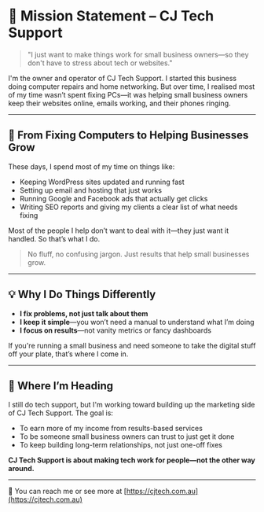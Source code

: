 # 🎯 Mission Statement – CJ Tech Support

> "I just want to make things work for small business owners—so they don't have to stress about tech or websites."

I'm the owner and operator of CJ Tech Support. I started this business doing computer repairs and home networking. But over time, I realised most of my time wasn’t spent fixing PCs—it was helping small business owners keep their websites online, emails working, and their phones ringing.

---

## 🔄 From Fixing Computers to Helping Businesses Grow

These days, I spend most of my time on things like:

* Keeping WordPress sites updated and running fast
* Setting up email and hosting that just works
* Running Google and Facebook ads that actually get clicks
* Writing SEO reports and giving my clients a clear list of what needs fixing

Most of the people I help don’t want to deal with it—they just want it handled. So that’s what I do.

> No fluff, no confusing jargon. Just results that help small businesses grow.

---

## 💡 Why I Do Things Differently

* **I fix problems, not just talk about them**
* **I keep it simple**—you won’t need a manual to understand what I’m doing
* **I focus on results**—not vanity metrics or fancy dashboards

If you're running a small business and need someone to take the digital stuff off your plate, that’s where I come in.

---

## 🚀 Where I’m Heading

I still do tech support, but I'm working toward building up the marketing side of CJ Tech Support. The goal is:

* To earn more of my income from results-based services
* To be someone small business owners can trust to just get it done
* To keep building long-term relationships, not just one-off fixes

**CJ Tech Support is about making tech work for people—not the other way around.**

---

📩 You can reach me or see more at [https://cjtech.com.au](https://cjtech.com.au)


